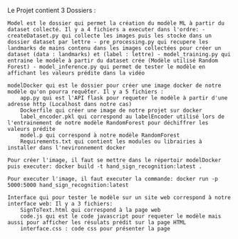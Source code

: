 Le Projet contient 3 Dossiers :

    Model est le dossier qui permet la création du modèle ML à partir du dataset collecté. Il y a 4 fichiers a executer dans l'ordre: - createDataset.py qui collecte les images puis les stocke dans un dossier dataset par lettre - pre_processing.py qui recupere les landmarks de mains contenu dans les images collectées pour créer un dataset (data : landmarks) et (label : lettre) - model_training.py qui entraine le modèle à partir du dataset crée (Modèle utilisé Random Forest) - model_inference.py qui permet de tester le modèle en affichant les valeurs prédite dans la vidéo

    modelDocker qui est le dossier pour créer une image docker de notre modèle qu'on pourra requếter. Il y a 5 fichiers :
        app.py qui est l'API flask pour requeter le modèle à partir d'une adresse http (Localhost dans notre cas)
        Dockerfile qui créer une image de notre projet sur docker
        label_encoder.pkl qui correspond au labelEncoder utilisé lors de l'entrainement de notre modèle RandomForest pour déchiffrer les valeurs prédite
        model.p qui correspond à notre modèle RandomForest
        Requirements.txt qui contient les modules ou librairies à installer dans l'nevironnement docker

    Pour créer l'image, il faut se mettre dans le répertoir modelDocker puis executer: docker build -t hand_sign_recognition:latest .

    Pour executer l'image, il faut executer la commande: docker run -p 5000:5000 hand_sign_recognition:latest

    Interface qui pour tester le modèle sur un site web correspond à notre interface web: Il y a 3 fichiers:
        SignToText.html qui correspond à la page web
        code.js qui est le code javascript pour requeter le modèle mais aussi pour afficher les résulats prédit sur la page HTML
        interface.css : code css pour présenter la page

